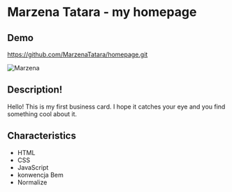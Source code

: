 # Marzena Tatara - my homepage

## Demo

https://github.com/MarzenaTatara/homepage.git

![Marzena](https://user-images.githubusercontent.com/129663814/229370611-c165dba2-bcb3-4985-b030-5234f980b6f3.jpg)

## Description!
Hello!
This is my first business card.
I hope it catches your eye and you find something cool about it. 

## Characteristics
- HTML
- CSS
- JavaScript
- konwencja Bem
- Normalize
